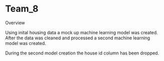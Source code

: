 # Team_8
Overview

Using inital housing data a mock up machine learning model was created. After the data was cleaned and processed a second machine learning model was created. 

During the second model creation the house id column has been dropped. 
